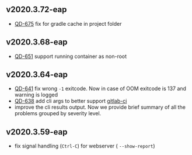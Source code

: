 [//]: # (title: Changelog)

## v2020.3.72-eap
-  [QD-675](https://youtrack.jetbrains.com/issue/QD-675) fix for gradle cache in project folder

## v2020.3.68-eap
-  [QD-651](https://youtrack.jetbrains.com/issue/QD-651) support running container as non-root

## v2020.3.64-eap
- [QD-641](https://youtrack.jetbrains.com/issue/QD-641) fix wrong `-1` exitcode. Now in case of OOM exitcode is 137 and warning is logged
- [QD-638](https://youtrack.jetbrains.com/issue/QD-638) add cli args to better support [gitlab-ci](docker-readme.md#Quick+start+with+recommended+profile)
- improve the cli results output. Now we provide brief summary of all the problems grouped by severity level. 

## v2020.3.59-eap
- fix signal handling (`Ctrl-C`) for webserver ( `--show-report`)